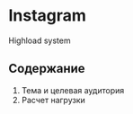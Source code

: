 # Instagram
Highload system
## Содержание
<ol>
  <li>Тема и целевая аудитория</li>
  <li>Расчет нагрузки</li>
</ol>
